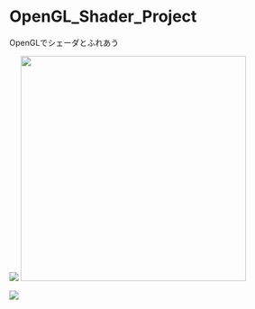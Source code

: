 # OpenGL_Shader_Project

OpenGLでシェーダとふれあう

![](001.gif)
<img src="001.gif" width="400">

![](002.gif)
